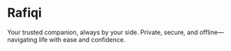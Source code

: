 # Rafiqi
Your trusted companion, always by your side. Private, secure, and offline—navigating life with ease and confidence.
